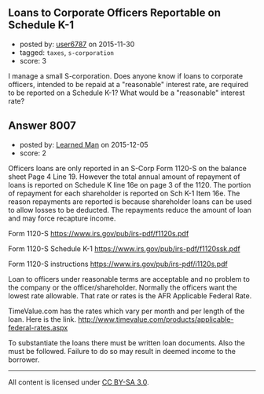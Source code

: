 ## Loans to Corporate Officers Reportable on Schedule K-1

- posted by: [user6787](https://stackexchange.com/users/7383412/user6787) on 2015-11-30
- tagged: `taxes`, `s-corporation`
- score: 3

I manage a small S-corporation.  Does anyone know if loans to corporate officers, intended to be repaid at a "reasonable" interest rate, are required to be reported on a Schedule K-1?  What would be a "reasonable" interest rate?


## Answer 8007

- posted by: [Learned Man](https://stackexchange.com/users/7236940/learned-man) on 2015-12-05
- score: 2

Officers loans are only reported in an S-Corp Form 1120-S on the balance sheet Page 4 Line 19. However the total annual amount of repayment of loans is reported on Schedule K line 16e on page 3 of the 1120. The portion of repayment for each shareholder is reported on Sch K-1 Item 16e. The reason repayments are reported is because shareholder loans can be used to allow losses to be deducted. The repayments reduce the amount of loan and may force recapture income.

Form 1120-S https://www.irs.gov/pub/irs-pdf/f1120s.pdf

Form 1120-S Schedule K-1 https://www.irs.gov/pub/irs-pdf/f1120ssk.pdf

Form 1120-S instructions https://www.irs.gov/pub/irs-pdf/i1120s.pdf

Loan to officers under reasonable terms are acceptable and no problem to the company or the officer/shareholder. Normally the officers want the lowest rate allowable. That rate or rates is the AFR Applicable Federal Rate. 

TimeValue.com has the rates which vary per month and per length of the loan. Here is the link. http://www.timevalue.com/products/applicable-federal-rates.aspx

To substantiate the loans there must be written loan documents. Also the must be followed. Failure to do so may result in deemed income to the borrower.



---

All content is licensed under [CC BY-SA 3.0](https://creativecommons.org/licenses/by-sa/3.0/).
